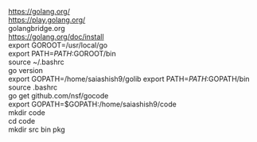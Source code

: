 https://golang.org/ \
https://play.golang.org/ \
golangbridge.org \
https://golang.org/doc/install \
export GOROOT=/usr/local/go \
export PATH=$PATH:$GOROOT/bin \
source ~/.bashrc \
go version \
export GOPATH=/home/saiashish9/golib
export PATH=$PATH:$GOPATH/bin \
source .bashrc \
go get github.com/nsf/gocode \
export GOPATH=$GOPATH:/home/saiashish9/code \
mkdir code \
cd code \
mkdir src bin pkg
